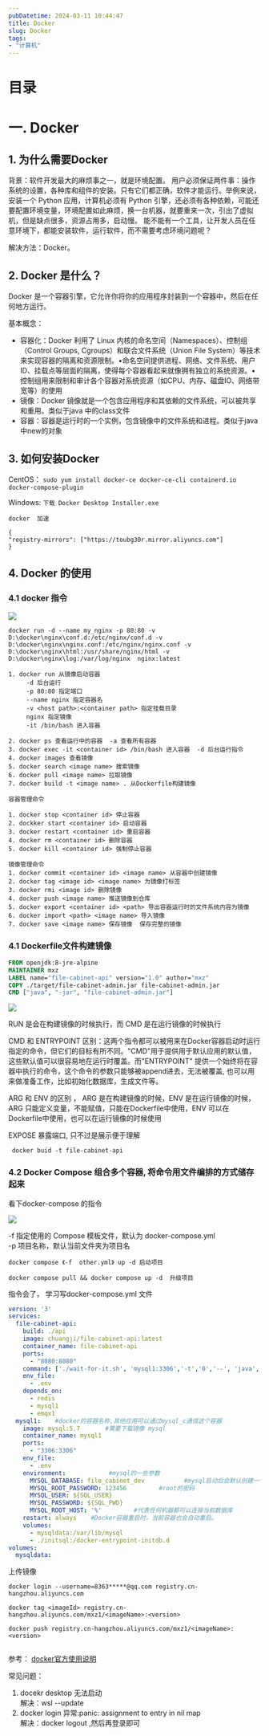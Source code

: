 ```yaml
---
pubDatetime: 2024-03-11 10:44:47
title: Docker
slug: Docker
tags:
- "计算机"
---
```


# 目录

# 一. Docker
## 1. 为什么需要Docker
背景：软件开发最大的麻烦事之一，就是环境配置。 用户必须保证两件事：操作系统的设置，各种库和组件的安装。只有它们都正确，软件才能运行。举例来说，安装一个 Python 应用，计算机必须有 Python 引擎，还必须有各种依赖，可能还要配置环境变量，环境配置如此麻烦，换一台机器，就要重来一次，引出了虚拟机，但是缺点很多，资源占用多，启动慢。 能不能有一个工具，让开发人员在任意环境下，都能安装软件，运行软件，而不需要考虑环境问题呢？

解决方法：Docker。


## 2. Docker 是什么？
Docker 是一个容器引擎，它允许你将你的应用程序封装到一个容器中，然后在任何地方运行。

基本概念：
- 容器化：Docker 利用了 Linux 内核的命名空间（Namespaces）、控制组（Control Groups, Cgroups）和联合文件系统（Union File System）等技术来实现容器的隔离和资源限制。•命名空间提供进程、网络、文件系统、用户ID、挂载点等层面的隔离，使得每个容器看起来就像拥有独立的系统资源。•控制组用来限制和审计各个容器对系统资源（如CPU、内存、磁盘IO、网络带宽等）的使用
- 镜像：Docker 镜像就是一个包含应用程序和其依赖的文件系统，可以被共享和重用。类似于java 中的class文件
- 容器：容器是运行时的一个实例，包含镜像中的文件系统和进程。类似于java中new的对象

## 3. 如何安装Docker

CentOS： `sudo yum install docker-ce docker-ce-cli containerd.io docker-compose-plugin`  


Windows: `下载 Docker Desktop Installer.exe`

```
docker  加速

{
"registry-mirrors": ["https://toubg30r.mirror.aliyuncs.com"]
}
```


## 4. Docker 的使用

### 4.1 docker 指令  
![](../../../public/img/note/docker/1710231495803.png)

```shell
docker run -d --name my_nginx -p 80:80 -v D:\docker\nginx\conf.d:/etc/nginx/conf.d -v D:\docker\nginx\nginx.conf:/etc/nginx/nginx.conf -v D:\docker\nginx\html:/usr/share/nginx/html -v D:\docker\nginx\log:/var/log/nginx  nginx:latest
```
```shell
1. docker run 从镜像启动容器
     -d 后台运行
     -p 80:80 指定端口
     --name nginx 指定容器名
     -v <host path>:<container path> 指定挂载目录
     nginx 指定镜像
     -it /bin/bash 进入容器

2. docker ps 查看运行中的容器  -a 查看所有容器
3. docker exec -it <container id> /bin/bash 进入容器  -d 后台运行指令
4. docker images 查看镜像
5. docker search <image name> 搜索镜像
6. docker pull <image name> 拉取镜像
7. docker build -t <image name> . 从Dockerfile构建镜像

容器管理命令

1. docker stop <container id> 停止容器
2. dockker start <container id> 启动容器
3. docker restart <container id> 重启容器
4. docker rm <container id> 删除容器
5. docker kill <container id> 强制停止容器

镜像管理命令
1. docker commit <container id> <image name> 从容器中创建镜像
2. docker tag <image id> <image name> 为镜像打标签
3. docker rmi <image id> 删除镜像
4. docker push <image name> 推送镜像到仓库
5. docker export <container id> <path> 导出容器运行时的文件系统内容为镜像
6. docker import <path> <image name> 导入镜像
7. docker save <image name> 保存镜像  保存完整的镜像
```



### 4.1 Dockerfile文件构建镜像

```dockerfile
FROM openjdk:8-jre-alpine
MAINTAINER mxz
LABEL name="file-cabinet-api" version="1.0" author="mxz"
COPY ./target/file-cabinet-admin.jar file-cabinet-admin.jar
CMD ["java", "-jar", "file-cabinet-admin.jar"]

```
![](./../../../public/img/note/docker/1710322770911.png)

RUN 是会在构建镜像的时候执行，而 CMD 是在运行镜像的时候执行

CMD 和 ENTRYPOINT 区别：这两个指令都可以被用来在Docker容器启动时运行指定的命令，但它们的目标有所不同。"CMD"用于提供用于默认应用的默认值，这些默认值可以很容易地在运行时覆盖。而"ENTRYPOINT" 提供一个始终将在容器中执行的命令，这个命令的参数只能够被append进去，无法被覆盖, 也可以用来做准备工作，比如初始化数据库，生成文件等。

ARG 和 ENV 的区别 ， ARG 是在构建镜像的时候，ENV 是在运行镜像的时候，ARG 只能定义变量，不能赋值，只能在Dockerfile中使用，ENV 可以在Dockerfile中使用，也可以在运行镜像的时候使用

EXPOSE 暴露端口, 只不过是展示便于理解

``` docker buid -t file-cabinet-api```

### 4.2 Docker Compose 组合多个容器, 将命令用文件编排的方式储存起来

看下docker-compose 的指令

![](./../../../public/img/note/docker/1710387256392.png)

-f 指定使用的 Compose 模板文件，默认为 docker-compose.yml  
-p 项目名称，默认当前文件夹为项目名  

``` shell
docker compose 《-f  other.yml》 up -d 启动项目

docker compose pull && docker compose up -d  升级项目
```
指令会了， 学习写docker-compose.yml 文件

```yaml
version: '3'
services:
  file-cabinet-api:
    build: ./api
    image: chuangji/file-cabinet-api:latest
    container_name: file-cabinet-api
    ports:
      - "8080:8080"
    command: ['./wait-for-it.sh', 'mysql1:3306','-t','0','--', 'java', '-jar', 'file-cabinet-admin.jar']
    env_file:
      - .env
    depends_on:
      - redis
      - mysql1
      - emqx1
  mysql1:    #docker的容器名称,其他应用可以通过mysql_c通信这个容器
    image: mysql:5.7       #需要下载镜像 mysql
    container_name: mysql1
    ports:
      - "3306:3306"
    env_file:
      - .env
    environment:            #mysql的一些参数
      MYSQL_DATABASE: file_cabinet_dev           #mysql启动后会默认创建一个docker的database
      MYSQL_ROOT_PASSWORD: 123456         #root的密码
      MYSQL_USER: ${SQL_USER}
      MYSQL_PASSWORD: ${SQL_PWD}
      MYSQL_ROOT_HOST: '%'         #代表任何机器都可以连接当前数据库
    restart: always    #Docker容器重启时，当前容器也会自动重启。  
    volumes:
      - mysqldata:/var/lib/mysql
      - ./initsql:/docker-entrypoint-initdb.d
volumes:
  mysqldata:

```

上传镜像
```shell
docker login --username=8363*****@qq.com registry.cn-hangzhou.aliyuncs.com

docker tag <imageId> registry.cn-hangzhou.aliyuncs.com/mxz1/<imageName>:<version>

docker push registry.cn-hangzhou.aliyuncs.com/mxz1/<imageName>:<version>


```

参考：
[docker官方使用说明](https://docs.docker.com/manuals/)



常见问题：
1. docekr desktop 无法启动  
解决：wsl --update
2. docker login 异常:panic: assignment to entry in nil map  
解决：docker logout ,然后再登录即可
